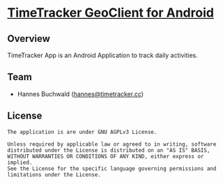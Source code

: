 # [TimeTracker GeoClient for Android](https://www.timetracker.cc)

<!-- [![Get it on Google Play](http://www.tananaev.com/badges/google-play.svg)](https://play.google.com/store/apps/details?id=org.traccar.client) [![Get it on F-Droid](http://www.tananaev.com/badges/f-droid.svg)](https://f-droid.org/repository/browse/?fdid=org.traccar.client) -->

## Overview

TimeTracker App is an Android Application to track daily activities.

## Team

- Hannes Buchwald ([hannes@timetracker.cc](mailto:hannes@timetracker.cc))

## License

    The application is are under GNU AGPLv3 License.

    Unless required by applicable law or agreed to in writing, software
    distributed under the License is distributed on an "AS IS" BASIS,
    WITHOUT WARRANTIES OR CONDITIONS OF ANY KIND, either express or implied.
    See the License for the specific language governing permissions and
    limitations under the License.
